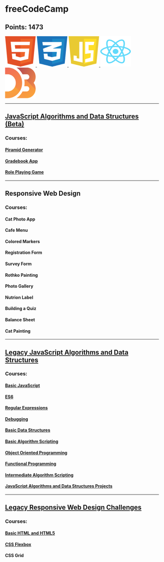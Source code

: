 # freeCodeCamp
## Points: 1473
<div class="logos">
  <span class="HTML5">
    <a href="https://html.spec.whatwg.org/multipage/">
      <img
        src="https://github.com/AndriiKot/freeCodeCamp/blob/main/images/html.svg"
        alt="HTML5 logo"
        width="100"
        height="100"
      />
    </a>
  </span>

  <span class="CSS">
    <a href="https://www.w3.org/Style/CSS/Overview.en.html">
      <img
        src="https://github.com/AndriiKot/freeCodeCamp/blob/main/images/css.svg"
        alt="CSS logo"
        width="100"
        height="100"
      />
    </a>
  </span>

  <span class="JS">
    <a href="https://tc39.es/ecma262/">
      <img
        src="https://github.com/AndriiKot/freeCodeCamp/blob/main/images/javascript-1.svg"
        alt="JS logo"
        width="100"
        height="100"
      />
    </a>
  </span>

  <span class="React">
    <a href="https://react.dev/">
      <img
        src="https://github.com/AndriiKot/freeCodeCamp/blob/main/images/react.svg"
        alt="React logo"
        width="100"
        height="100"
      />
    </a>
  </span>

  <span class="D3">
    <a href="https://d3js.org/">
      <img
        src="https://github.com/AndriiKot/freeCodeCamp/blob/main/images/d3.svg"
        alt="D3 logo"
        width="100"
        height="100"
      />
    </a>
  </span>

</div>

---
## [JavaScript Algorithms and Data Structures (Beta)](https://github.com/AndriiKot/JavaScript_Algorithms_and_Data_Structures__FreeCodeCamp)
### Courses:
#### [Piramid Generator](https://github.com/AndriiKot/JS__Pyramid_Generator__FreeCodeCamp)
#### [Gradebook App](https://github.com/AndriiKot/JS__Gradebook_App__FreeCodeCamp)
#### [Role Playing Game](https://github.com/AndriiKot/JS__Role_Playing_Game__FreeCodeCamp)

---
## Responsive Web Design
### Courses:
#### Cat Photo App
#### Cafe Menu
#### Colored Markers
#### Registration Form
#### Survey Form
#### Rothko Painting
#### Photo Gallery
#### Nutrion Label
#### Building a Quiz
#### Balance Sheet
#### Cat Painting

---
## [Legacy JavaScript Algorithms and Data Structures](https://github.com/AndriiKot/freeCodeCamp/tree/main/Legacy_JavaScript_Algorithms_and_Data_Structures)
### Courses:
#### [Basic JavaScript](https://github.com/AndriiKot/freeCodeCamp/tree/main/Legacy_JavaScript_Algorithms_and_Data_Structures/_01__Basic_Javascript)

#### [ES6](https://github.com/AndriiKot/freeCodeCamp/tree/main/Legacy_JavaScript_Algorithms_and_Data_Structures/_02__ES6)

#### [Regular Expressions](https://github.com/AndriiKot/freeCodeCamp/tree/main/Legacy_JavaScript_Algorithms_and_Data_Structures/_03__Regular_Expressions)

#### [Debugging](https://github.com/AndriiKot/freeCodeCamp/tree/main/Legacy_JavaScript_Algorithms_and_Data_Structures/_04__Debugging)

#### [Basic Data Structures](https://github.com/AndriiKot/freeCodeCamp/tree/main/Legacy_JavaScript_Algorithms_and_Data_Structures/_05__Basic_Data_Structures)

#### [Basic Algorithm Scripting](https://github.com/AndriiKot/freeCodeCamp/tree/main/Legacy_JavaScript_Algorithms_and_Data_Structures/_06__Algorithms)

#### [Object Oriented Programming](https://github.com/AndriiKot/freeCodeCamp/tree/main/Legacy_JavaScript_Algorithms_and_Data_Structures/_07__Object_Oriented_Programming)

#### [Functional Programming](https://github.com/AndriiKot/freeCodeCamp/tree/main/Legacy_JavaScript_Algorithms_and_Data_Structures/_08__Functional_Programming)

#### [Intermediate Algorithm Scripting](https://github.com/AndriiKot/freeCodeCamp/tree/main/Legacy_JavaScript_Algorithms_and_Data_Structures/_09__Intermediate_Algorithm_Scripting)

#### [JavaScript Algorithms and Data Structures Projects](https://github.com/AndriiKot/freeCodeCamp/tree/main/Legacy_JavaScript_Algorithms_and_Data_Structures/_10__JavaScript_Algorithms_and_Data_Structures_Projects)

---
## [Legacy Responsive Web Design Challenges](https://github.com/AndriiKot/Legacy_Responsive_Web_Design_Challenges-FreeCodeCamp-)
### Courses:
#### [Basic HTML and HTML5](https://github.com/AndriiKot/HTML__Basic__FreeCodeCamp)
#### [CSS Flexbox](https://github.com/AndriiKot/CSS__Flexbox__FreeCodeCamp)
#### CSS Grid






















